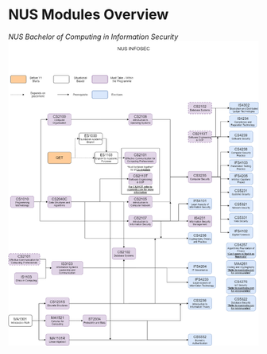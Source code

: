 # NUS Modules Overview

_NUS Bachelor of Computing in Information Security_
![INFOSEC MOD OVERVIEW Image](https://github.com/Kair0s3/NUSModsOverview/blob/master/infosecmods.png)
